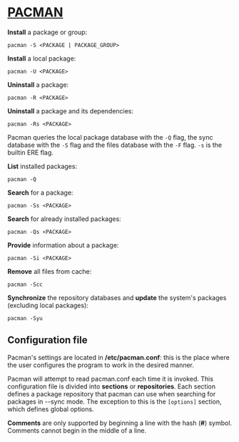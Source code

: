 # [PACMAN](https://wiki.archlinux.org/title/pacman)

__Install__ a package or group:
```
pacman -S <PACKAGE | PACKAGE_GROUP>
```

__Install__ a local package:
```
pacman -U <PACKAGE>
```

__Uninstall__ a package:
```
pacman -R <PACKAGE>
```

__Uninstall__ a package and its dependencies:
```
pacman -Rs <PACKAGE>
```

Pacman queries the local package database with the `-Q` flag, the sync database with the `-S` flag and the files database with the `-F` flag. `-s` is the builtin ERE flag.

__List__ installed packages:
```
pacman -Q
```

__Search__ for a package:
```
pacman -Ss <PACKAGE>
```

__Search__ for already installed packages:
```
pacman -Qs <PACKAGE>
```

__Provide__ information about a package:
```
pacman -Si <PACKAGE>
```

__Remove__ all files from cache:
```
pacman -Scc
```

__Synchronize__ the repository databases and __update__ the system's packages (excluding local packages):
```
pacman -Syu
```

## Configuration file
Pacman's settings are located in __/etc/pacman.conf__: this is the place where the user configures the program to work in the desired manner.

Pacman will attempt to read pacman.conf each time it is invoked. This configuration file is divided into __sections__ or __repositories__. Each section defines a package repository that pacman can use when searching for packages in --sync mode. The exception to this is the `[options]` section, which defines global options.

__Comments__ are only supported by beginning a line with the hash (__#__) symbol. Comments cannot begin in the middle of a line.
